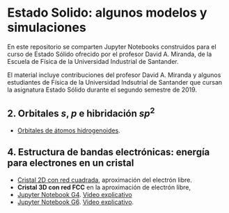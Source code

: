 # Estado Solido: algunos modelos y simulaciones

En este repositorio se comparten Jupyter Notebooks construidos para el curso de Estado Sólido ofrecido por el profesor David A. Miranda, de la Escuela de Física de la Universidad Industrial de Santander.

El material incluye contribuciones del profesor David A. Miranda y algunos estudiantes de Física de la Universidad Indsutrial de Santander que cursan la asignatura Estado Sólido durante el segundo semestre de 2019.

## 2. Orbitales $s$, $p$ e hibridación $sp^2$
+ [Orbitales de átomos hidrogenoides](https://github.com/davidalejandromiranda/estadoSolido/blob/master/S2_HibridacionOrbitales.ipynb).


## 4. Estructura de bandas electrónicas: energía para electrones en un cristal
+ [Cristal 2D con red cuadrada](https://github.com/davidalejandromiranda/estadoSolido/blob/master/S4_EnergiaCelda2D_ElectronLibre.ipynb), aproximación del electrón libre.
+ **Cristal 3D con red FCC** en la aproximación de electrón libre,
 + [Jupyter Notebook G4](https://github.com/davidalejandromiranda/estadoSolido/blob/master/S4_G4_EstructuraBandasFCC/S4_G4_EstructuraBandasFCC.ipynb). [Video explicativo](https://youtu.be/4O8R89EQ-Sw)
 + [Jupyter Notebook G6](https://github.com/davidalejandromiranda/estadoSolido/blob/master/S4_G6_EstructuraBandasFCC.ipynb). [Video explicativo](https://www.youtube.com/watch?v=UgMqRMoqquI).
